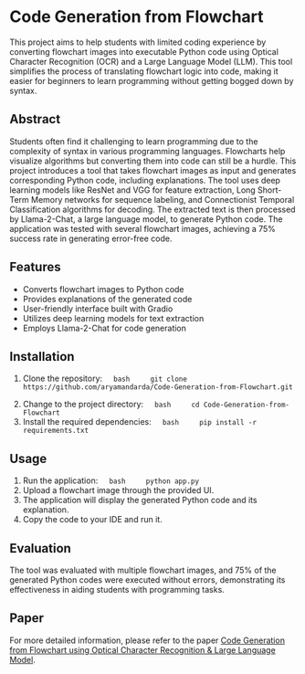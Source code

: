 # Code Generation from Flowchart

This project aims to help students with limited coding experience by converting flowchart images into executable Python code using Optical Character Recognition (OCR) and a Large Language Model (LLM). This tool simplifies the process of translating flowchart logic into code, making it easier for beginners to learn programming without getting bogged down by syntax.

## Abstract

Students often find it challenging to learn programming due to the complexity of syntax in various programming languages. Flowcharts help visualize algorithms but converting them into code can still be a hurdle. This project introduces a tool that takes flowchart images as input and generates corresponding Python code, including explanations. The tool uses deep learning models like ResNet and VGG for feature extraction, Long Short-Term Memory networks for sequence labeling, and Connectionist Temporal Classification algorithms for decoding. The extracted text is then processed by Llama-2-Chat, a large language model, to generate Python code. The application was tested with several flowchart images, achieving a 75% success rate in generating error-free code.

## Features

- Converts flowchart images to Python code
- Provides explanations of the generated code
- User-friendly interface built with Gradio
- Utilizes deep learning models for text extraction
- Employs Llama-2-Chat for code generation

## Installation

1. Clone the repository:
    ```bash
    git clone https://github.com/aryamandarda/Code-Generation-from-Flowchart.git
    ```
2. Change to the project directory:
    ```bash
    cd Code-Generation-from-Flowchart
    ```
3. Install the required dependencies:
    ```bash
    pip install -r requirements.txt
    ```

## Usage

1. Run the application:
    ```bash
    python app.py
    ```
2. Upload a flowchart image through the provided UI.
3. The application will display the generated Python code and its explanation.
4. Copy the code to your IDE and run it.

## Evaluation

The tool was evaluated with multiple flowchart images, and 75% of the generated Python codes were executed without errors, demonstrating its effectiveness in aiding students with programming tasks.

## Paper

For more detailed information, please refer to the paper [Code Generation from Flowchart using Optical Character Recognition & Large Language Model](https://www.techrxiv.org/users/766999/articles/853241-code-generation-from-flowchart-using-optical-character-recognition-large-language-model).
